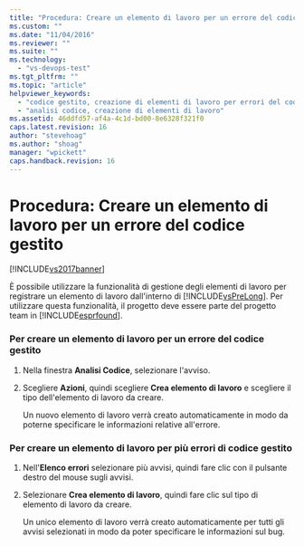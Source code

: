 ```yaml
---
title: "Procedura: Creare un elemento di lavoro per un errore del codice gestito | Microsoft Docs"
ms.custom: ""
ms.date: "11/04/2016"
ms.reviewer: ""
ms.suite: ""
ms.technology: 
  - "vs-devops-test"
ms.tgt_pltfrm: ""
ms.topic: "article"
helpviewer_keywords: 
  - "codice gestito, creazione di elementi di lavoro per errori del codice"
  - "analisi codice, creazione di elementi di lavoro"
ms.assetid: 46ddfd57-af4a-4c1d-bd00-8e6328f321f0
caps.latest.revision: 16
author: "stevehoag"
ms.author: "shoag"
manager: "wpickett"
caps.handback.revision: 16
---
```

# Procedura: Creare un elemento di lavoro per un errore del codice gestito
[!INCLUDE[vs2017banner](../code-quality/includes/vs2017banner.md)]

È possibile utilizzare la funzionalità di gestione degli elementi di lavoro per registrare un elemento di lavoro dall'interno di [!INCLUDE[vsPreLong](../code-quality/includes/vsprelong_md.md)].  Per utilizzare questa funzionalità, il progetto deve essere parte del progetto team in [!INCLUDE[esprfound](../code-quality/includes/esprfound_md.md)].  
  
### Per creare un elemento di lavoro per un errore del codice gestito  
  
1.  Nella finestra **Analisi Codice**, selezionare l'avviso.  
  
2.  Scegliere **Azioni**, quindi scegliere **Crea elemento di lavoro** e scegliere il tipo dell'elemento di lavoro da creare.  
  
     Un nuovo elemento di lavoro verrà creato automaticamente in modo da poterne specificare le informazioni relative all'errore.  
  
### Per creare un elemento di lavoro per più errori di codice gestito  
  
1.  Nell'**Elenco errori** selezionare più avvisi, quindi fare clic con il pulsante destro del mouse sugli avvisi.  
  
2.  Selezionare **Crea elemento di lavoro**, quindi fare clic sul tipo di elemento di lavoro da creare.  
  
     Un unico elemento di lavoro verrà creato automaticamente per tutti gli avvisi selezionati in modo da poter specificare le informazioni sul bug.